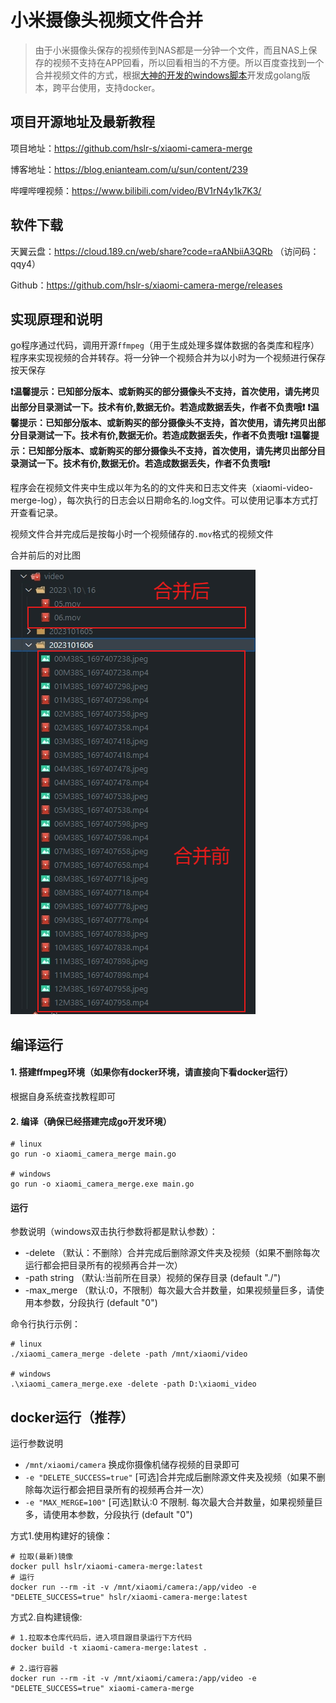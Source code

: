 # 小米摄像头视频文件合并

> 由于小米摄像头保存的视频传到NAS都是一分钟一个文件，而且NAS上保存的视频不支持在APP回看，所以回看相当的不方便。所以百度查找到一个合并视频文件的方式，根据[大神的开发的windows脚本](./小米摄像头录像合并脚本.bat)开发成golang版本，跨平台使用，支持docker。

## 项目开源地址及最新教程
项目地址：https://github.com/hslr-s/xiaomi-camera-merge

博客地址：https://blog.enianteam.com/u/sun/content/239

哔哩哔哩视频：https://www.bilibili.com/video/BV1rN4y1k7K3/

## 软件下载
天翼云盘：https://cloud.189.cn/web/share?code=raANbiiA3QRb （访问码：qqy4）

Github：https://github.com/hslr-s/xiaomi-camera-merge/releases

## 实现原理和说明
go程序通过代码，调用开源`ffmpeg`（用于生成处理多媒体数据的各类库和程序）程序来实现视频的合并转存。将一分钟一个视频合并为以小时为一个视频进行保存按天保存

**❗温馨提示：已知部分版本、或新购买的部分摄像头不支持，首次使用，请先拷贝出部分目录测试一下。技术有价,数据无价。若造成数据丢失，作者不负责哦❗**
**❗温馨提示：已知部分版本、或新购买的部分摄像头不支持，首次使用，请先拷贝出部分目录测试一下。技术有价,数据无价。若造成数据丢失，作者不负责哦❗**
**❗温馨提示：已知部分版本、或新购买的部分摄像头不支持，首次使用，请先拷贝出部分目录测试一下。技术有价,数据无价。若造成数据丢失，作者不负责哦❗**


程序会在视频文件夹中生成以年为名的的文件夹和日志文件夹（xiaomi-video-merge-log），每次执行的日志会以日期命名的.log文件。可以使用记事本方式打开查看记录。


视频文件合并完成后是按每小时一个视频储存的`.mov`格式的视频文件

合并前后的对比图

![](./doc/screenshot20231024.png)

## 编译运行

#### 1. 搭建ffmpeg环境（如果你有docker环境，请直接向下看docker运行）
根据自身系统查找教程即可

#### 2. 编译（确保已经搭建完成go开发环境）

```
# linux
go run -o xiaomi_camera_merge main.go

# windows
go run -o xiaomi_camera_merge.exe main.go
```


#### 运行

参数说明（windows双击执行参数将都是默认参数）：

- -delete （默认：不删除）合并完成后删除源文件夹及视频（如果不删除每次运行都会把目录所有的视频再合并一次）
- -path string  （默认:当前所在目录）视频的保存目录 (default "./")
- -max_merge （默认:0，不限制）每次最大合并数量，如果视频量巨多，请使用本参数，分段执行 (default "0")


命令行执行示例：
```
# linux 
./xiaomi_camera_merge -delete -path /mnt/xiaomi/video

# windows
.\xiaomi_camera_merge.exe -delete -path D:\xiaomi_video

```

## docker运行（推荐）


运行参数说明
- `/mnt/xiaomi/camera` 换成你摄像机储存视频的目录即可
- `-e "DELETE_SUCCESS=true"` [可选]合并完成后删除源文件夹及视频（如果不删除每次运行都会把目录所有的视频再合并一次）
- `-e "MAX_MERGE=100"` [可选]默认:0 不限制. 每次最大合并数量，如果视频量巨多，请使用本参数，分段执行 (default "0")

方式1.使用构建好的镜像：
```
# 拉取(最新)镜像
docker pull hslr/xiaomi-camera-merge:latest
# 运行
docker run --rm -it -v /mnt/xiaomi/camera:/app/video -e "DELETE_SUCCESS=true" hslr/xiaomi-camera-merge:latest
```

方式2.自构建镜像:
```
# 1.拉取本仓库代码后，进入项目跟目录运行下方代码
docker build -t xiaomi-camera-merge:latest .

# 2.运行容器
docker run --rm -it -v /mnt/xiaomi/camera:/app/video -e "DELETE_SUCCESS=true" xiaomi-camera-merge
```

